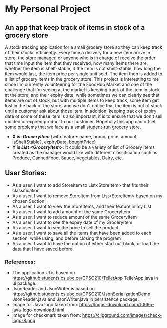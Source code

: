 # My Personal Project

## An app that keep track of items in stock of a grocery store
A stock tracking application for a small grocery store so they can keep track of their stocks efficiently. Every time a
delivery for a new item arrive in store, the store manager, or anyone who is in charge of receive the order that time 
input the item that they received, how many items there are, whether the item is shelf-stable, if the item is not 
shelf-stable, how long the item would last, the item price per single unit sold. The item then is added to a list of
grocery items in the grocery store. This project is interesting to me since I'm currently volunteering for the FoodHub 
Market and one of the challenge that I'm seeing at the market is keeping track of the item in stock at the store, and 
their expiry date, while sometimes we can clearly see that items are out of stock, but with multiple items to keep 
track, some item get lost in the back of the store, and we don't notice that the item is out of stock until a customer 
ask about those item. In addition, keeping track of expiry date of some of these item is also important, it is to 
ensure that we don't sell molded or expired product to our customer. Hopefully this app can offset some problems
that we face as a small student-run grocery store. 


- **X is: *GroceryItem*** (with feature: name, brand, price, amount, isShelfStable?, expiryDate, boughtPrice)
- **Y is *List \<GroceryItem>***: It could be a variety of list of Grocery Items created as the manager would like with 
different classification such as: Produce, CannedFood, Sauce, Vegetables, Dairy, etc.

## User Stories:
- As a user, I want to add StoreItem to List\<StoreItem> that fits their classification
- As a user, I want to remove StoreItem from List\<StoreItem> based on my chosen Section.
- As a user, I want to view the StoreItems, and their feature in my List
- As a user, I want to add amount of the same GroceryItem
- As a user, I want to reduce amount of the same GroceryItem
- As a user, I want to see the expiry date of my GroceryItem.
- As a user, I want to see the price to sell the product.
- As a user, I want to save all the items that have been added to each section, while using, 
and before closing the program
- As a user, I want to have the option of either start out blank, or load the data that I have saved before.

### References:
- The application UI is based on https://github.students.cs.ubc.ca/CPSC210/TellerApp TellerApp.java in ui package.
- JsonReader and JsonWriter is based on https://github.students.cs.ubc.ca/CPSC210/JsonSerializationDemo JsonReader.java
and JsonWriter.java in persistence package.
- Image for Java logo taken from: https://logos-download.com/10695-java-logo-download.html
- Image for checkmark taken from: https://clipground.com/images/check-logo-8.png


  